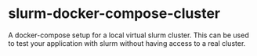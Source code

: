# slurm-docker-compose-cluster

A docker-compose setup for a local virtual slurm cluster. This can be used to test your application with slurm without having access to a real cluster.
